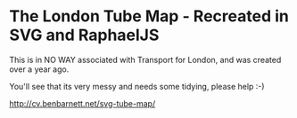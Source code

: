 The London Tube Map - Recreated in SVG and RaphaelJS
==

This is in NO WAY associated with Transport for London, and was created over a year ago. 

You'll see that its very messy and needs some tidying, please help :-)

http://cv.benbarnett.net/svg-tube-map/
